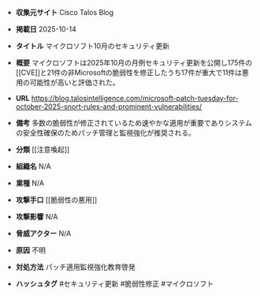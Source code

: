 - **収集元サイト**
Cisco Talos Blog

- **掲載日**
2025-10-14

- **タイトル**
マイクロソフト10月のセキュリティ更新

- **概要**
マイクロソフトは2025年10月の月例セキュリティ更新を公開し175件の[[CVE]]と21件の非Microsoftの脆弱性を修正したうち17件が重大で11件は悪用の可能性が高いと評価された。

- **URL**
https://blog.talosintelligence.com/microsoft-patch-tuesday-for-october-2025-snort-rules-and-prominent-vulnerabilities/

- **備考**
多数の脆弱性が修正されているため速やかな適用が重要でありシステムの安全性確保のためパッチ管理と監視強化が推奨される。

- **分類**
[[注意喚起]]

- **組織名**
N/A

- **業種**
N/A

- **攻撃手口**
[[脆弱性の悪用]]

- **攻撃影響**
N/A

- **脅威アクター**
N/A

- **原因**
不明

- **対処方法**
パッチ適用監視強化教育啓発

- **ハッシュタグ**
#セキュリティ更新 #脆弱性修正 #マイクロソフト

